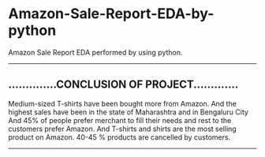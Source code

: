 # Amazon-Sale-Report-EDA-by-python
Amazon Sale Report EDA performed by using python.

-------------------------------------------------
..............CONCLUSION OF PROJECT.............
------------------------------------------------
Medium-sized T-shirts have been bought more from Amazon.
And the highest sales have been in the state of Maharashtra and in Bengaluru City
And 45% of people prefer merchant to fill their needs and rest to the customers prefer Amazon.
And T-shirts and shirts are the most selling product on Amazon.
40-45 % products are cancelled by customers.

---------------------------------------------------
